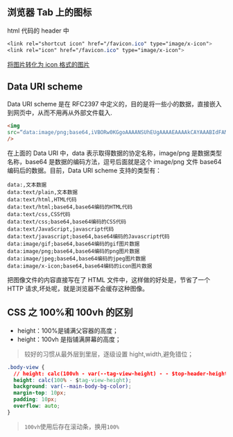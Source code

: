 ## 浏览器 Tab 上的图标

html 代码的 header 中

```css
<link rel="shortcut icon" href="/favicon.ico" type="image/x-icon">
<link rel="icon" href="/favicon.ico" type="image/x-icon">
```

[将图片转化为 icon 格式的图片](https://www.favicon-generator.org/)

## Data URI scheme

Data URI scheme 是在 RFC2397 中定义的，目的是将一些小的数据，直接嵌入到网页中，从而不用再从外部文件载入.

```html
<img
src=“data:image/png;base64,iVBORw0KGgoAAAANSUhEUgAAAAEAAAAkCAYAAABIdFAMAAAAGXRFWHRTb2Z0d2FyZQBBZG9iZSBJbWFnZVJlYWR5ccllPAAAAHhJREFUeNo8zjsOxCAMBFB/KEAUFFR0Cbng3nQPw68ArZdAlOZppPFIBhH5EAB8b+Tlt9MYQ6i1BuqFaq1CKSVcxZ2Acs6406KUgpt5/LCKuVgz5BDCSb13ZO99ZOdcZGvt4mJjzMVKqcha68iIePB86GAiOv8CDADlIUQBs7MD3wAAAABJRU5ErkJggg%3D%3D”
/>
```

在上面的 Data URI 中，data 表示取得数据的协定名称，image/png 是数据类型名称，base64 是数据的编码方法，逗号后面就是这个 image/png 文件 base64 编码后的数据。目前，Data URI scheme 支持的类型有：

```
data:,文本数据
data:text/plain,文本数据
data:text/html,HTML代码
data:text/html;base64,base64编码的HTML代码
data:text/css,CSS代码
data:text/css;base64,base64编码的CSS代码
data:text/JavaScript,javascript代码
data:text/javascript;base64,base64编码的Javascript代码
data:image/gif;base64,base64编码的gif图片数据
data:image/png;base64,base64编码的png图片数据
data:image/jpeg;base64,base64编码的jpeg图片数据
data:image/x-icon;base64,base64编码的icon图片数据
```

把图像文件的内容直接写在了 HTML 文件中，这样做的好处是，节省了一个 HTTP 请求,坏处呢，就是浏览器不会缓存这种图像。

## CSS 之 100%和 100vh 的区别

- height：100%是铺满父容器的高度；
- height：100vh 是指铺满屏幕的高度；

> 较好的习惯从最外层到里层，逐级设置 hight,width,避免错位；

```css
.body-view {
  // height: calc(100vh - var(--tag-view-height) - - $top-header-height);
  height: calc(100% - $tag-view-height);
  background: var(--main-body-bg-color);
  margin-top: 10px;
  padding: 10px;
  overflow: auto;
}
```

> `100vh`使用后存在滚动条，换用`100%`
